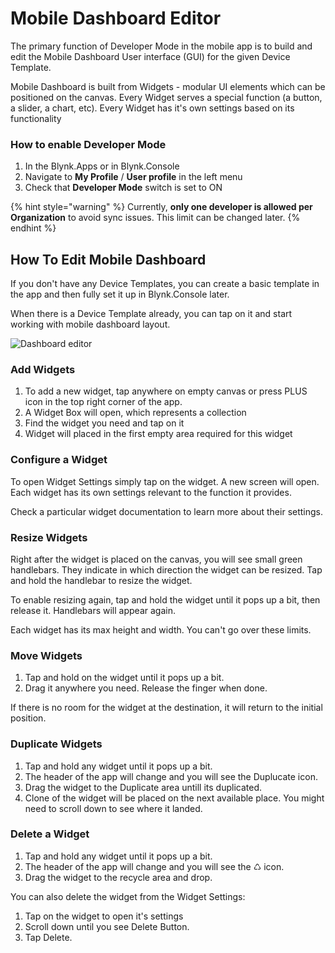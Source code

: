 # Mobile Dashboard Editor

The primary function of Developer Mode in the mobile app is to build and edit the Mobile Dashboard User interface (GUI) for the given Device Template.

Mobile Dashboard is built from Widgets - modular UI elements which can be positioned on the canvas. Every Widget serves a special function (a button, a slider, a chart, etc). Every Widget has it's own settings based on its functionality

### **How to enable Developer Mode**

1. In the Blynk.Apps or in Blynk.Console
2. Navigate to **My Profile** / **User profile** in the left menu
3. Check that **Developer Mode** switch is set to ON

{% hint style="warning" %}
Currently, **only one developer is allowed per Organization** to avoid sync issues. This limit can be changed later.
{% endhint %}

## How To Edit Mobile Dashboard

If you don't have any Device Templates, you can create a basic template in the app and then fully set it up in Blynk.Console later.

When there is a Device Template already, you can tap on it and start working with mobile dashboard layout.

![Dashboard editor](https://user-images.githubusercontent.com/72790181/119659720-1cc3ba00-be37-11eb-9332-0f4b7359a757.png)

### **Add Widgets**

1. To add a new widget, tap anywhere on empty canvas or press PLUS icon in the top right corner of the app.
2. A Widget Box will open, which represents a collection
3. Find the widget you need and tap on it
4. Widget will placed in the first empty area required for this widget

### **Configure a Widget**

To open Widget Settings simply tap on the widget. A new screen will open. Each widget has its own settings relevant to the function it provides.

Check a particular widget documentation to learn more about their settings.

### **Resize Widgets**

Right after the widget is placed on the canvas, you will see small green handlebars. They indicate in which direction the widget can be resized. Tap and hold the handlebar to resize the widget.

To enable resizing again, tap and hold the widget until it pops up a bit, then release it. Handlebars will appear again.

Each widget has its max height and width. You can't go over these limits.

### Move Widgets

1. Tap and hold on the widget until it pops up a bit.&#x20;
2. Drag it anywhere you need. Release the finger when done.

If there is no room for the widget at the destination, it will return to the initial position.

### Duplicate Widgets

1. Tap and hold any widget until it pops up a bit.&#x20;
2. The header of the app will change and you will see the Duplucate icon.&#x20;
3. Drag the widget to the Duplicate area untill its duplicated.&#x20;
4. Clone of the widget will be placed on the next available place. You might need to scroll down to see where it landed.

### **Delete a Widget**

1. Tap and hold any widget until it pops up a bit.&#x20;
2. The header of the app will change and you will see the ♺ icon.&#x20;
3. Drag the widget to the recycle area and drop. &#x20;

You can also delete the widget from the Widget Settings:

1. Tap on the widget to open it's settings
2. Scroll down until you see Delete Button.
3. Tap Delete.
